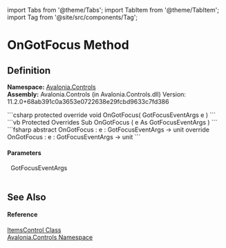 import Tabs from '@theme/Tabs'; 
import TabItem from '@theme/TabItem'; 
import Tag from '@site/src/components/Tag'; 

# OnGotFocus Method




## Definition
**Namespace:** <a href="N_Avalonia_Controls">Avalonia.Controls</a>  
**Assembly:** Avalonia.Controls (in Avalonia.Controls.dll) Version: 11.2.0+68ab391c0a3653e0722638e29fcbd9633c7fd386

<Tabs groupId="api-code-preview">
<TabItem value="csharp" label="C#">
```csharp
protected override void OnGotFocus(
	GotFocusEventArgs e
)
```
</TabItem>
<TabItem value="vb" label="VB">
```vb
Protected Overrides Sub OnGotFocus ( 
	e As GotFocusEventArgs
)
```
</TabItem>
<TabItem value="fsharp" label="F#">
```fsharp
abstract OnGotFocus : 
        e : GotFocusEventArgs -> unit 
override OnGotFocus : 
        e : GotFocusEventArgs -> unit 
```
</TabItem>
</Tabs>



#### Parameters
<dl><dt>  GotFocusEventArgs</dt><dd> </dd></dl>

## See Also


#### Reference
<a href="T_Avalonia_Controls_ItemsControl">ItemsControl Class</a>  
<a href="N_Avalonia_Controls">Avalonia.Controls Namespace</a>  
